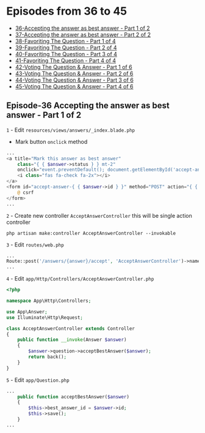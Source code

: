 # Episodes from 36 to 45

- [36-Accepting the answer as best answer - Part 1 of 2](#section-1)
- [37-Accepting the answer as best answer - Part 2 of 2](#section-2)
- [38-Favoriting The Question - Part 1 of 4](#section-3)
- [39-Favoriting The Question - Part 2 of 4](#section-4)
- [40-Favoriting The Question - Part 3 of 4](#section-5)
- [41-Favoriting The Question - Part 4 of 4](#section-6)
- [42-Voting The Question & Answer - Part 1 of 6](#section-7)
- [43-Voting The Question & Answer - Part 2 of 6](#section-8)
- [44-Voting The Question & Answer - Part 3 of 6](#section-9)
- [45-Voting The Question & Answer - Part 4 of 6](#section-10)

<a name="section-1"></a>

## Episode-36 Accepting the answer as best answer - Part 1 of 2

`1` - Edit `resources/views/answers/_index.blade.php`

- Mark button `onclick` method

```php
...
<a title="Mark this answer as best answer"
    class="{ { $answer->status } } mt-2"
    onclick="event.preventDefault(); document.getElementById('accept-answer-{ { $answer->id } }').submit();">
    <i class="fas fa-check fa-2x"></i>
</a>
<form id="accept-answer-{ { $answer->id } }" method="POST" action="{ { route('answers.accept', $answer->id) } }" style="display:none;">
    @ csrf
</form>
...
```

`2` - Create new controller `AcceptAnswerController` this will be single action controller

```command
php artisan make:controller AcceptAnswerController --invokable
```

`3` - Edit `routes/web.php`

```php
...
Route::post('/answers/{answer}/accept', 'AcceptAnswerController')->name('answers.accept');
...
```

`4` - Edit `app/Http/Controllers/AcceptAnswerController.php`

```php
<?php

namespace App\Http\Controllers;

use App\Answer;
use Illuminate\Http\Request;

class AcceptAnswerController extends Controller
{
    public function __invoke(Answer $answer)
    {
        $answer->question->acceptBestAnswer($answer);
        return back();
    }
}
```

`5` - Edit `app/Question.php`

```php
...
    public function acceptBestAnswer($answer)
    {
        $this->best_answer_id = $answer->id;
        $this->save();
    }
...
```

